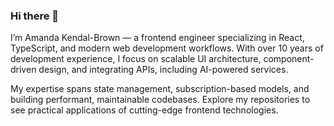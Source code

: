### Hi there 👋

I’m Amanda Kendal-Brown — a frontend engineer specializing in React, TypeScript, and modern web development workflows. With over 10 years of development experience, I focus on scalable UI architecture, component-driven design, and integrating APIs, including AI-powered services.

My expertise spans state management, subscription-based models, and building performant, maintainable codebases. Explore my repositories to see practical applications of cutting-edge frontend technologies.
